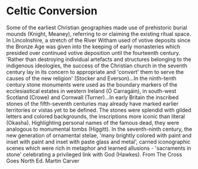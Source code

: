 # Celtic Conversion
Some of the earliest Christian geographies made use of prehistoric burial mounds (Knight, Meaney), referring to or claiming the existing ritual space. In Lincolnshire, a stretch of the River Witham used of votive deposits since the Bronze Age was given into the keeping of early monasteries which presided over continued votive deposition until the fourteenth century. 'Rather than destroying individual artefacts and structures belonging to the indigenous ideologies, the success of the Christian church in the seventh century lay in its concern to appropriate and 'convert' them to serve the causes of the new religion' (Stocker and Everson)…In the ninth-tenth century stone monuments were used as the boundary markers of the ecclesiastical estates in western Ireland (Ó Carragáin), in south-west Scotland (Crowe) and Cornwall (Turner)…In early Britain the inscribed stones of the fifth-seventh centuries may already have marked earlier territories or vistas yet to be defined. The stones were splendid with gilded letters and colored backgrounds, the inscriptions more iconic than literal (Okasha). Highlighting personal names of the famous dead, they were analogous to monumental tombs (Higgitt). In the seventh-ninth century, the new generation of ornamental stelae, 'many brightly colored with paint and inset with paint and inset with paste glass and metal', carried iconographic scenes which were rich in metaphor and learned allusions - 'sacraments in stone' celebrating a privileged link with God (Hawkes). From The Cross Goes North Ed. Martin Carver
